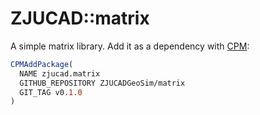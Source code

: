 # ZJUCAD::matrix

A simple matrix library. Add it as a dependency with
[CPM](https://github.com/cpm-cmake/CPM.cmake):

```cmake
CPMAddPackage(
  NAME zjucad.matrix
  GITHUB_REPOSITORY ZJUCADGeoSim/matrix
  GIT_TAG v0.1.0
)
```